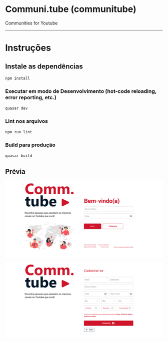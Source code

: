 # Communi.tube (communitube)

Communities for Youtube

---
# Instruções

## Instale as dependências
```bash
npm install
```

### Executar em modo de Desenvolvimento (hot-code reloading, error reporting, etc.)
```bash
quasar dev
```

### Lint nos arquivos
```bash
npm run lint
```

### Build para produção
```bash
quasar build
```

## Prévia

![Screen](screenshot_1.png)

![Screen](screenshot_2.png)
